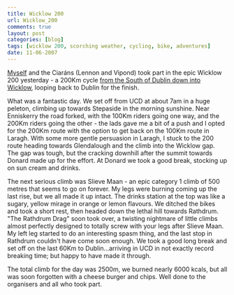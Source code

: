 ```yaml
---
title: Wicklow 200
url: Wicklow_200
comments: true
layout: post
categories: [blog]
tags: [wicklow 200, scorching weather, cycling, bike, adventures]
date: 11-06-2007
---
```

<p class="intro"><a href="http://www.wicklow200.ie/gallery/2007-Wicklow-200/IMG_2766">Myself</a> and the Ciar&#225;ns (Lennon and Vipond) took part in the epic Wicklow 200 yesterday - a 200Km cycle <a href="http://http://www.wicklow200.ie/2007/route2007.shtml">from the South of Dublin down into Wicklow</a>, looping back to Dublin for the finish. </p>
What was a fantastic day.

<!--more-->We set off from UCD at about 7am in a huge peleton, climbing up towards Stepaside in the morning sunshine. Near Enniskerry the road forked, with the 100Km riders going one way, and the 200Km riders going the other - the lads gave me a bit of a push and I opted for the 200Km route with the option to get back on the 100Km route in Laragh. With some more gentle persuasion in Laragh, I stuck to the 200 route heading towards Glendalough and the climb into the Wicklow gap. The gap was tough, but the cracking downhill after the summit  towards Donard made up for the effort. At Donard we took a good break, stocking up on sun cream and drinks.

The next serious climb was Slieve Maan - an epic category 1 climb of 500 metres that seems to go on forever. My legs were burning coming up the last rise, but we all made it up intact. The drinks station at the top was like a sugary, yellow mirage in orange or lemon flavours. We ditched the bikes and took a short rest, then headed down the lethal hill towards Rathdrum. "The Rathdrum Drag" soon took over, a twisting nightmare of little climbs almost perfectly designed to totally screw with your legs after Slieve Maan. My left leg started to do an interesting spasm thing, and the last stop in Rathdrum couldn't have come soon enough. We took a good long break and set off on the last 60Km to Dublin&#8230;arriving in UCD in not exactly record breaking time; but happy to have made it through.

The total climb for the day was 2500m, we burned nearly 6000 kcals, but all was soon forgotten with a cheese burger and chips. Well done to the organisers and all who took part.

